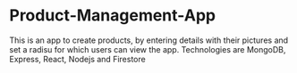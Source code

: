# Product-Management-App
This is an app to create products, by entering details with their pictures and set a radisu for which users can view the app.
Technologies are MongoDB, Express, React, Nodejs and Firestore
